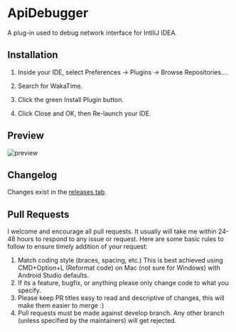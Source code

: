 # ApiDebugger

A plug-in used to debug network interface for IntlliJ IDEA.

## Installation

1. Inside your IDE, select Preferences -> Plugins -> Browse Repositories....

2. Search for WakaTime.

3. Click the green Install Plugin button.

4. Click Close and OK, then Re-launch your IDE.

## Preview

![preview](./screenshot/proview.gif)

## Changelog

Changes exist in the [releases tab](https://github.com/fingerart/ApiDebugger/releases).

## Pull Requests

I welcome and encourage all pull requests. It usually will take me within 24-48 hours to respond to any issue or request. Here are some basic rules to follow to ensure timely addition of your request:

1. Match coding style (braces, spacing, etc.) This is best achieved using CMD+Option+L (Reformat code) on Mac (not sure for Windows) with Android Studio defaults.
2. If its a feature, bugfix, or anything please only change code to what you specify.
3. Please keep PR titles easy to read and descriptive of changes, this will make them easier to merge :)
4. Pull requests must be made against develop branch. Any other branch (unless specified by the maintainers) will get rejected.
